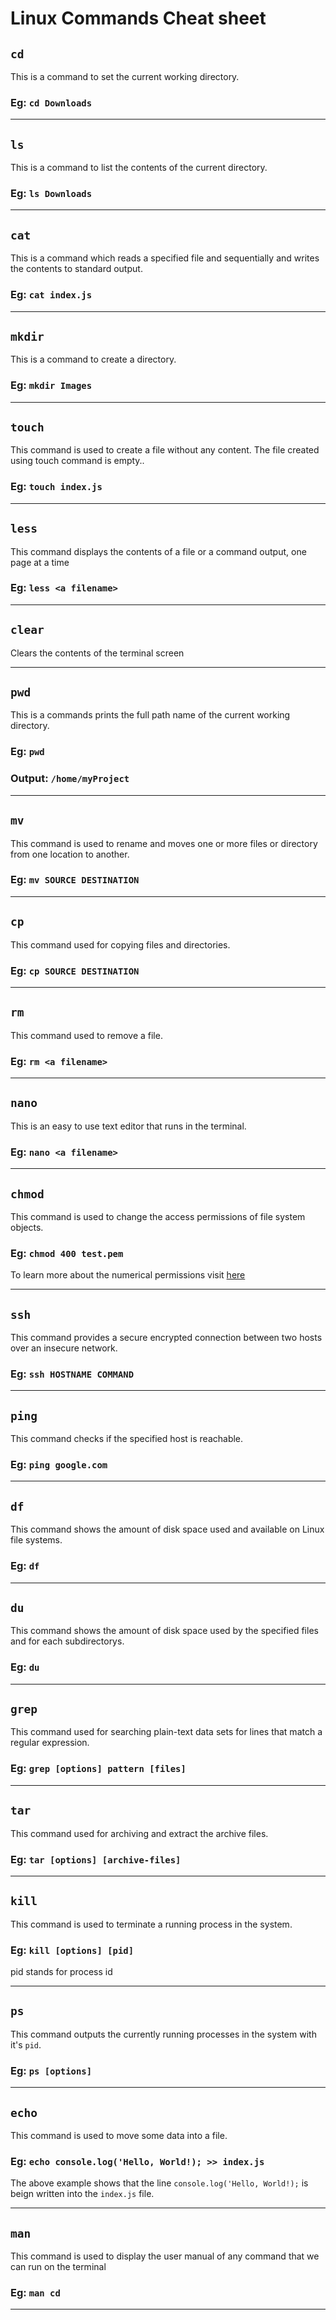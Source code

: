 # Linux Commands Cheat sheet

## `cd`
This is a command to set the current working directory.
### Eg: `cd Downloads`  
<hr/>

## `ls`
This is a command to list the contents of the current directory.
### Eg: `ls Downloads`
<hr/>

## `cat`
This is a command which reads a specified file and sequentially and writes the contents to standard output.
### Eg: `cat index.js`  
<hr/>

## `mkdir`
This is a command to create a directory.
### Eg: `mkdir Images`
<hr/>

## `touch`
This command is used to create a file without any content. The file created using touch command is empty..
### Eg: `touch index.js`
<hr/>

## `less`
This command displays the contents of a file or a command output, one page at a time
### Eg: `less <a filename>`
<hr/>

## `clear`
Clears the contents of the terminal screen
<hr/>

## `pwd`
This is a commands prints the full path name of the current working directory.
### Eg: `pwd`
### Output: `/home/myProject`
<hr/>

## `mv`
This command is used to rename and moves one or more files or directory from one location to another.
### Eg: `mv SOURCE DESTINATION`
<hr/>

## `cp`
This command used for copying files and directories.
### Eg: `cp SOURCE DESTINATION`
<hr/>

## `rm`
This command used to remove a file.
### Eg: `rm <a filename>`
<hr/>

## `nano`
This is an easy to use text editor that runs in the terminal.
### Eg: `nano <a filename>`
<hr/>

## `chmod`
This command is used to change the access permissions of file system objects.
### Eg: `chmod 400 test.pem`
To learn more about the numerical permissions visit <a href="https://en.wikipedia.org/wiki/Chmod">here</a>
<hr/>

## `ssh`
This command provides a secure encrypted connection between two hosts over an insecure network.
### Eg: `ssh HOSTNAME COMMAND`
<hr/>

## `ping`
This command checks if the specified host is reachable.
### Eg: `ping google.com`
<hr/>

## `df`
This command shows the amount of disk space used and available on Linux file systems.
### Eg: `df`
<hr/>

## `du`
This command shows the amount of disk space used by the specified files and for each subdirectorys.
### Eg: `du`
<hr/>

## `grep`
This command used for searching plain-text data sets for lines that match a regular expression.
### Eg: `grep [options] pattern [files]`
<hr/>

## `tar`
This command used for archiving and extract the archive files.
### Eg: `tar [options] [archive-files]`
<hr/>

## `kill`
This command is used to terminate a running process in the system.
### Eg: `kill [options] [pid]`
pid stands for process id
<hr/>

## `ps`
This command outputs the currently running processes in the system with it's `pid`.
### Eg: `ps [options]`
<hr/>

## `echo`
This command is used to move some data into a file.
### Eg: `echo console.log('Hello, World!); >> index.js`

The above example shows that the line `console.log('Hello, World!);` is beign written into the `index.js` file.
<hr/>


## `man`
This command is used to display the user manual of any command that we can run on the terminal
### Eg: `man cd`
<hr/>









